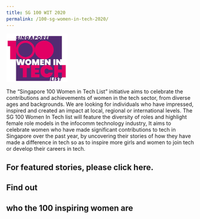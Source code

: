 ```yaml
---
title: SG 100 WIT 2020
permalink: /100-sg-women-in-tech-2020/
---
```


<img src="/images/womenintech/sg-100-wit-2020.png" style="width:163px;height:129px">

The “Singapore 100 Women in Tech List” initiative aims to celebrate the contributions and achievements of women in the tech sector, from diverse ages and backgrounds. We are looking for individuals who have impressed, inspired and created an impact at local, regional or international levels.
The SG 100 Women In Tech list will feature the diversity of roles and highlight female role models in the infocomm technology industry, It aims to celebrate women who have made significant contributions to tech in Singapore over the past year, by uncovering their stories of how they have made a difference in tech so as to inspire more girls and women to join tech or develop their careers in tech.

<h2 style="colour:#ff0000">For featured stories, please click here.</h2>
<h2 style="colour:black">Find out</h2><h2 style="colour:#ff0000"> who the 100 inspiring women are</h2>
